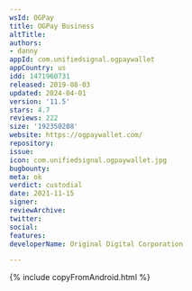 ```yaml
---
wsId: OGPay
title: OGPay Business
altTitle: 
authors:
- danny
appId: com.unifiedsignal.ogpaywallet
appCountry: us
idd: 1471960731
released: 2019-08-03
updated: 2024-04-01
version: '11.5'
stars: 4.7
reviews: 222
size: '192350208'
website: https://ogpaywallet.com/
repository: 
issue: 
icon: com.unifiedsignal.ogpaywallet.jpg
bugbounty: 
meta: ok
verdict: custodial
date: 2021-11-15
signer: 
reviewArchive: 
twitter: 
social: 
features: 
developerName: Original Digital Corporation

---
```


{% include copyFromAndroid.html %}

